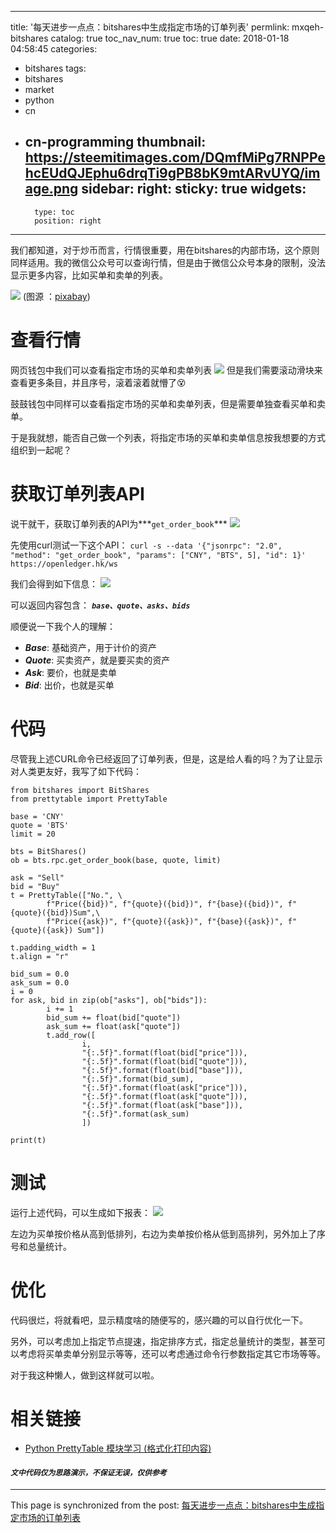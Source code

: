 
---
title: '每天进步一点点：bitshares中生成指定市场的订单列表'
permlink: mxqeh-bitshares
catalog: true
toc_nav_num: true
toc: true
date: 2018-01-18 04:58:45
categories:
- bitshares
tags:
- bitshares
- market
- python
- cn
- cn-programming
thumbnail: https://steemitimages.com/DQmfMiPg7RNPPehcEUdQJEphu6drqTi9gPB8bK9mtARvUYQ/image.png
sidebar:
    right:
        sticky: true
widgets:
    -
        type: toc
        position: right
---


我们都知道，对于炒币而言，行情很重要，用在bitshares的内部市场，这个原则同样适用。我的微信公众号可以查询行情，但是由于微信公众号本身的限制，没法显示更多内容，比如买单和卖单的列表。

![](https://steemitimages.com/DQmfMiPg7RNPPehcEUdQJEphu6drqTi9gPB8bK9mtARvUYQ/image.png)
(图源 ：[pixabay](https://pixabay.com))

# 查看行情

网页钱包中我们可以查看指定市场的买单和卖单列表
![](https://steemitimages.com/DQmW2Pg6sAKQBYpb4W62dG8iJPwXWBm2rSa251JAjzC3QiD/image.png)
但是我们需要滚动滑块来查看更多条目，并且序号，滚着滚着就懵了😵

鼓鼓钱包中同样可以查看指定市场的买单和卖单列表，但是需要单独查看买单和卖单。

于是我就想，能否自己做一个列表，将指定市场的买单和卖单信息按我想要的方式组织到一起呢？

# 获取订单列表API

说干就干，获取订单列表的API为***`get_order_book`***
![](https://steemitimages.com/DQmYs2Kyup5ejJ8u5MGndyT4FNKEKG18R6kwPpg74tnEXx9/image.png)

先使用curl测试一下这个API：
`curl -s --data '{"jsonrpc": "2.0", "method": "get_order_book", "params": ["CNY", "BTS", 5], "id": 1}' https://openledger.hk/ws`

我们会得到如下信息：
![](https://steemitimages.com/DQmcsw5eMMEGbZAnKEjeVLBmNnmjfc45rPApDRknZNTCHMi/image.png)

可以返回内容包含： ***`base、quote、asks、bids`***

顺便说一下我个人的理解：
* ***Base***: 基础资产，用于计价的资产
* ***Quote***: 买卖资产，就是要买卖的资产
* ***Ask***: 要价，也就是卖单
* ***Bid***: 出价，也就是买单

# 代码

尽管我上述CURL命令已经返回了订单列表，但是，这是给人看的吗？为了让显示对人类更友好，我写了如下代码：

```
from bitshares import BitShares
from prettytable import PrettyTable

base = 'CNY'
quote = 'BTS'
limit = 20

bts = BitShares()
ob = bts.rpc.get_order_book(base, quote, limit)

ask = "Sell"
bid = "Buy"
t = PrettyTable(["No.", \
        f"Price({bid})", f"{quote}({bid})", f"{base}({bid})", f"{quote}({bid})Sum",\
        f"Price({ask})", f"{quote}({ask})", f"{base}({ask})", f"{quote}({ask}) Sum"])

t.padding_width = 1
t.align = "r"

bid_sum = 0.0
ask_sum = 0.0
i = 0
for ask, bid in zip(ob["asks"], ob["bids"]):
        i += 1
        bid_sum += float(bid["quote"])
        ask_sum += float(ask["quote"])
        t.add_row([
                i,
                "{:.5f}".format(float(bid["price"])),
                "{:.5f}".format(float(bid["quote"])),
                "{:.5f}".format(float(bid["base"])),
                "{:.5f}".format(bid_sum),
                "{:.5f}".format(float(ask["price"])),
                "{:.5f}".format(float(ask["quote"])),
                "{:.5f}".format(float(ask["base"])),
                "{:.5f}".format(ask_sum)
                ])

print(t)
```



# 测试

运行上述代码，可以生成如下报表：
![](https://steemitimages.com/DQmVEtDEYwEsnnShRexqQ2TzGz9qAFF4twGVhZcXmSPugnN/image.png)

左边为买单按价格从高到低排列，右边为卖单按价格从低到高排列，另外加上了序号和总量统计。

# 优化

代码很烂，将就看吧，显示精度啥的随便写的，感兴趣的可以自行优化一下。

另外，可以考虑加上指定节点提速，指定排序方式，指定总量统计的类型，甚至可以考虑将买单卖单分别显示等等，还可以考虑通过命令行参数指定其它市场等等。

对于我这种懒人，做到这样就可以啦。

# 相关链接

* [Python PrettyTable 模块学习 (格式化打印内容)](https://steemit.com/python/@oflyhigh/python-prettytable)

#### ***`文中代码仅为思路演示，不保证无误，仅供参考`***

- - -

This page is synchronized from the post: [每天进步一点点：bitshares中生成指定市场的订单列表](https://steemit.com/@oflyhigh/mxqeh-bitshares)
